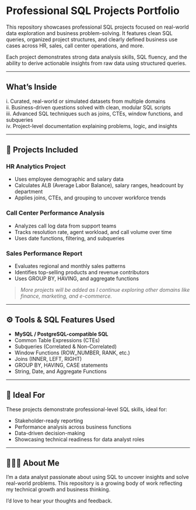 #  Professional SQL Projects Portfolio

This repository showcases professional SQL projects focused on real-world data exploration and business problem-solving. It features clean SQL queries, organized project structures, and clearly defined business use cases across HR, sales, call center operations, and more.

Each project demonstrates strong data analysis skills, SQL fluency, and the ability to derive actionable insights from raw data using structured queries.

---

##  What’s Inside

i. Curated, real-world or simulated datasets from multiple domains  
ii. Business-driven questions solved with clean, modular SQL scripts  
iii. Advanced SQL techniques such as joins, CTEs, window functions, and subqueries  
iv. Project-level documentation explaining problems, logic, and insights  

---

## 📁 Projects Included

### **HR Analytics Project**
- Uses employee demographic and salary data  
- Calculates ALB (Average Labor Balance), salary ranges, headcount by department  
- Applies joins, CTEs, and grouping to uncover workforce trends

### **Call Center Performance Analysis**
- Analyzes call log data from support teams  
- Tracks resolution rate, agent workload, and call volume over time  
- Uses date functions, filtering, and subqueries

### **Sales Performance Report**
- Evaluates regional and monthly sales patterns  
- Identifies top-selling products and revenue contributors  
- Uses GROUP BY, HAVING, and aggregate functions

> _More projects will be added as I continue exploring other domains like finance, marketing, and e-commerce._

---

## ⚙️ Tools & SQL Features Used

- **MySQL / PostgreSQL-compatible SQL**
- Common Table Expressions (CTEs)  
- Subqueries (Correlated & Non-Correlated)  
- Window Functions (ROW_NUMBER, RANK, etc.)  
- Joins (INNER, LEFT, RIGHT)  
- GROUP BY, HAVING, CASE statements  
- String, Date, and Aggregate Functions

---

## 💼 Ideal For

These projects demonstrate professional-level SQL skills, ideal for:

- Stakeholder-ready reporting
- Performance analysis across business functions
- Data-driven decision-making
- Showcasing technical readiness for data analyst roles

---

## 👩🏽‍💻 About Me

I’m a data analyst passionate about using SQL to uncover insights and solve real-world problems. This repository is a growing body of work reflecting my technical growth and business thinking.


I’d love to hear your thoughts and feedback.
